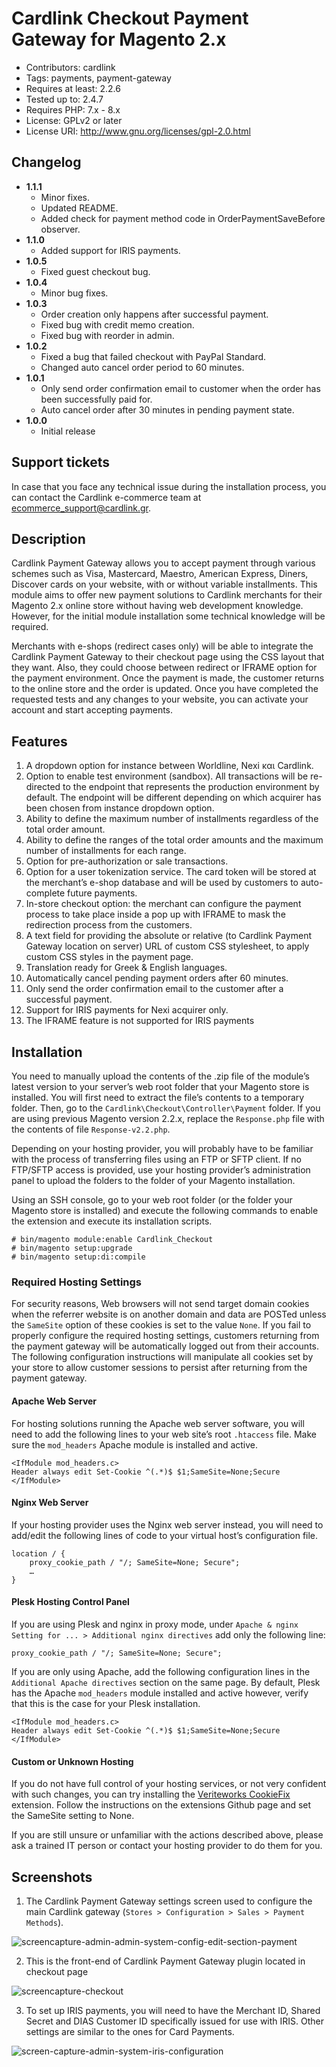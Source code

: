 # Cardlink Checkout Payment Gateway for Magento 2.x

- Contributors: cardlink
- Tags: payments, payment-gateway
- Requires at least: 2.2.6
- Tested up to: 2.4.7
- Requires PHP: 7.x - 8.x
- License: GPLv2 or later
- License URI: http://www.gnu.org/licenses/gpl-2.0.html

## Changelog

- **1.1.1**
  - Minor fixes.
  - Updated README.
  - Added check for payment method code in OrderPaymentSaveBefore observer.
- **1.1.0**
  - Added support for IRIS payments.
- **1.0.5**
  - Fixed guest checkout bug.
- **1.0.4**
  - Minor bug fixes.
- **1.0.3**
  - Order creation only happens after successful payment.
  - Fixed bug with credit memo creation.
  - Fixed bug with reorder in admin.
- **1.0.2**
  - Fixed a bug that failed checkout with PayPal Standard.
  - Changed auto cancel order period to 60 minutes.
- **1.0.1**
  - Only send order confirmation email to customer when the order has been successfully paid for.
  - Auto cancel order after 30 minutes in pending payment state.
- **1.0.0**
  - Initial release

##  Support tickets

In case that you face any technical issue during the installation process, you can contact the Cardlink e-commerce team at ecommerce_support@cardlink.gr.

## Description

Cardlink Payment Gateway allows you to accept payment through various schemes such as Visa, Mastercard, Maestro, American Express, Diners, Discover cards on your website, with or without variable installments.
This module aims to offer new payment solutions to Cardlink merchants for their Magento 2.x online store without having web development knowledge. However, for the initial module installation some technical knowledge will be required.

Merchants with e-shops (redirect cases only) will be able to integrate the Cardlink Payment Gateway to their checkout page using the CSS layout that they want. Also, they could choose between redirect or IFRAME option for the payment environment. Once the payment is made, the customer returns to the online store and the order is updated.
Once you have completed the requested tests and any changes to your website, you can activate your account and start accepting payments. 

## Features

1. A dropdown option for instance between Worldline, Nexi και Cardlink.
2. Option to enable test environment (sandbox). All transactions will be re-directed to the endpoint that represents the production environment by default. The endpoint will be different depending on which acquirer has been chosen from instance dropdown option.
3. Ability to define the maximum number of installments regardless of the total order amount.
4. Ability to define the ranges of the total order amounts and the maximum number of installments for each range.
5. Option for pre-authorization or sale transactions.
6. Option for a user tokenization service. The card token will be stored at the merchant’s e-shop database and will be used by customers to auto-complete future payments. 
7. In-store checkout option: the merchant can configure the payment process to take place inside a pop up with IFRAME to mask the redirection process from the customers.
8. A text field for providing the absolute or relative (to Cardlink Payment Gateway location on server) URL of custom CSS stylesheet, to apply custom CSS styles in the payment page.
9. Translation ready for Greek & English languages.
10. Automatically cancel pending payment orders after 60 minutes.
11. Only send the order confirmation email to the customer after a successful payment.
12. Support for IRIS payments for Nexi acquirer only.
13.	The IFRAME feature is not supported for IRIS payments

## Installation

You need to manually upload the contents of the .zip file of the module’s latest version to your server’s web root folder that your Magento store is installed. You will first need to extract the file’s contents to a temporary folder. Then, go to the ``Cardlink\Checkout\Controller\Payment`` folder. If you are using previous Magento version 2.2.x, replace the ``Response.php`` file with the contents of file ``Response-v2.2.php``.

Depending on your hosting provider, you will probably have to be familiar with the process of transferring files using an FTP or SFTP client. If no FTP/SFTP access is provided, use your hosting provider’s administration panel to upload the folders to the folder of your Magento installation. 

Using an SSH console, go to your web root folder (or the folder your Magento store is installed) and execute the following commands to enable the extension and execute its installation scripts.

```
# bin/magento module:enable Cardlink_Checkout 
# bin/magento setup:upgrade
# bin/magento setup:di:compile
```

### Required Hosting Settings 

For security reasons, Web browsers will not send target domain cookies when the referrer website is on another domain and data are POSTed unless the ``SameSite`` option of these cookies is set to the value ``None``. If you fail to properly configure the required hosting settings, customers returning from the payment gateway will be automatically logged out from their accounts. The following configuration instructions will manipulate all cookies set by your store to allow customer sessions to persist after returning from the payment gateway.

#### Apache Web Server

For hosting solutions running the Apache web server software, you will need to add the following lines to your web site’s root ``.htaccess`` file. Make sure the ``mod_headers`` Apache module is installed and active.

```
<IfModule mod_headers.c>
Header always edit Set-Cookie ^(.*)$ $1;SameSite=None;Secure
</IfModule>
```

#### Nginx Web Server

If your hosting provider uses the Nginx web server instead, you will need to add/edit the following lines of code to your virtual host’s configuration file.

```
location / {
    proxy_cookie_path / "/; SameSite=None; Secure";
    …
}
```

#### Plesk Hosting Control Panel

If you are using Plesk and nginx in proxy mode, under ``Apache & nginx Setting for ... > Additional nginx directives`` add only the following line:

```
proxy_cookie_path / "/; SameSite=None; Secure";
```

If you are only using Apache, add the following configuration lines in the ``Additional Apache directives`` section on the same page. By default, Plesk has the Apache ``mod_headers`` module installed and active however, verify that this is the case for your Plesk installation.

```
<IfModule mod_headers.c>
Header always edit Set-Cookie ^(.*)$ $1;SameSite=None;Secure
</IfModule>
```

#### Custom or Unknown Hosting

If you do not have full control of your hosting services, or not very confident with such changes, you can try installing the [Veriteworks CookieFix](https://github.com/Veriteworks/CookieFix) extension.
Follow the instructions on the extensions Github page and set the SameSite setting to None.


If you are still unsure or unfamiliar with the actions described above, please ask a trained IT person or contact your hosting provider to do them for you.

## Screenshots

1. The Cardlink Payment Gateway settings screen used to configure the main Cardlink gateway (``Stores > Configuration > Sales > Payment Methods``).

![screencapture-admin-admin-system-config-edit-section-payment](README-IMAGES/screencapture-admin-admin-system-config-edit-section-payment.png)

2. This is the front-end of Cardlink Payment Gateway plugin located in checkout page

![screencapture-checkout](README-IMAGES/screencapture-checkout.png)

3. To set up IRIS payments, you will need to have the Merchant ID, Shared Secret and DIAS Customer ID specifically issued for use with IRIS. Other settings are similar to the ones for Card Payments.

![screen-capture-admin-system-iris-configuration](README-IMAGES/screen-capture-admin-system-iris-configuration.png)

